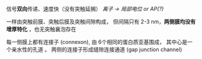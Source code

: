 信号**双向**传递、速度快（没有突触延搁）
*离子 -> 局部电位 or AP(?)*

一样由突触前膜、突触后膜及突触间隙构成，
但间隔只有 2-3 nm，**两侧膜均没有增厚特化** ，也无突触襄泡存在 


每一侧膜上都有连接子 (connexon), 由 6个相同的蛋白质亚基围成，
其中心是一个亲水性的孔道 。 
两侧的连接子形成缝隙连接通道 (gap junction channel)
